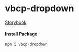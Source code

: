 # vbcp-dropdown

[Storybook](https://68a443019cc4013c2f065285-sfezquausa.chromatic.com/?path=/docs/dropdown--docs)

#### Install Package

```js
npm i vbcp-dropdown
```
